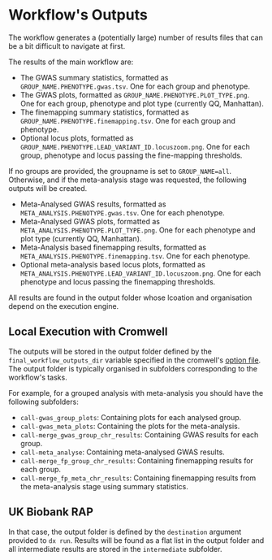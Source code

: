 # Workflow's Outputs

The workflow generates a (potentially large) number of results files that can be a bit difficult to navigate at first.

The results of the main workflow are:

- The GWAS summary statistics, formatted as `GROUP_NAME.PHENOTYPE.gwas.tsv`. One for each group and phenotype.
- The GWAS plots, formatted as `GROUP_NAME.PHENOTYPE.PLOT_TYPE.png`. One for each group, phenotype and plot type (currently QQ, Manhattan).
- The finemapping summary statistics, formatted as `GROUP_NAME.PHENOTYPE.finemapping.tsv`. One for each group and phenotype.
- Optional locus plots, formatted as `GROUP_NAME.PHENOTYPE.LEAD_VARIANT_ID.locuszoom.png`. One for each group, phenotype and locus passing the fine-mapping thresholds.

If no groups are provided, the groupname is set to `GROUP_NAME=all`. Otherwise, and if the meta-analysis stage was requested, the following outputs will be created.

- Meta-Analysed GWAS results, formatted as `META_ANALYSIS.PHENOTYPE.gwas.tsv`. One for each phenotype.
- Meta-Analysed GWAS plots, formatted as `META_ANALYSIS.PHENOTYPE.PLOT_TYPE.png`. One for each phenotype and plot type (currently QQ, Manhattan).
- Meta-Analysis based finemapping results, formatted as `META_ANALYSIS.PHENOTYPE.finemapping.tsv`. One for each phenotype.
- Optional meta-analysis based locus plots, formatted as `META_ANALYSIS.PHENOTYPE.LEAD_VARIANT_ID.locuszoom.png`. One for each phenotype and locus passing the finemapping thresholds.

All results are found in the output folder whose lcoation and organisation depend on the execution engine.

## Local Execution with Cromwell

The outputs will be stored in the output folder defined by the `final_workflow_outputs_dir` variable specified in the cromwell's [option file](https://cromwell.readthedocs.io/en/latest/wf_options/Overview/). The output folder is typically organised in subfolders corresponding to the workflow's tasks.

For example, for a grouped analysis with meta-analysis you should have the following subfolders:

- `call-gwas_group_plots`: Containing plots for each analysed group.
- `call-gwas_meta_plots`: Containing the plots for the meta-analysis.
- `call-merge_gwas_group_chr_results`: Containing GWAS results for each group.
- `call-meta_analyse`: Containing meta-analysed GWAS results.
- `call-merge_fp_group_chr_results`: Containing finemapping results for each group.
- `call-merge_fp_meta_chr_results`: Containing finemapping results from the meta-analysis stage using summary statistics.

## UK Biobank RAP

In that case, the output folder is defined by the `destination` argument provided to `dx run`. Results will be found as a flat list in the output folder and all intermediate results are stored in the `intermediate` subfolder.